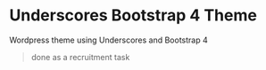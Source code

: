 Underscores Bootstrap 4 Theme
===
Wordpress theme using Underscores and Bootstrap 4

> done as a recruitment task
